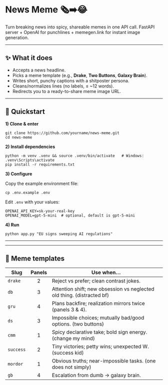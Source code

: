 
# News Meme 🗞️➡️😂

Turn breaking news into spicy, shareable memes in one API call.
FastAPI server + OpenAI for punchlines + memegen.link for instant image generation.

---

## ✨ What it does

* Accepts a news headline.
* Picks a meme template (e.g., **Drake**, **Two Buttons**, **Galaxy Brain**).
* Writes short, punchy captions with a shitposter persona.
* Cleans/normalizes lines (no labels, ≤ \~12 words).
* Redirects you to a ready-to-share meme image URL.

---

## 🚀 Quickstart

**1) Clone & enter**

```
git clone https://github.com/yourname/news-meme.git
cd news-meme
```

**2) Install dependencies**

```
python -m venv .venv && source .venv/bin/activate   # Windows: .venv\Scripts\activate
pip install -r requirements.txt
```

**3) Configure**

Copy the example environment file:

```
cp .env.example .env
```

Edit `.env` with your values:

```
OPENAI_API_KEY=sk-your-real-key
OPENAI_MODEL=gpt-5-mini  # optional, default is gpt-5-mini
```

**4) Run**

```
python app.py "EU signs sweeping AI regulations"
```

---


---

## 🧠 Meme templates

| Slug      | Panels | Use when…                                                              |
| --------- | :----: | ---------------------------------------------------------------------- |
| `drake`   |    2   | Reject vs prefer; clean contrast jokes.                                |
| `db`      |    3   | Attention shift; new obsession vs neglected old thing. (distracted bf) |
| `gru`     |    4   | Plans backfire; realization mirrors twice (panels 3 & 4).              |
| `ds`      |    3   | Impossible choices; mutually bad/good options. (two buttons)           |
| `cmm`     |    1   | Spicy declarative take; bold sign energy. (change my mind)             |
| `success` |    2   | Tiny victories; petty wins; unexpected W. (success kid)                |
| `mordor`  |    1   | Obvious truths; near-impossible tasks. (one does not simply)           |
| `gb`      |    4   | Escalation from dumb → galaxy brain.                                   |

